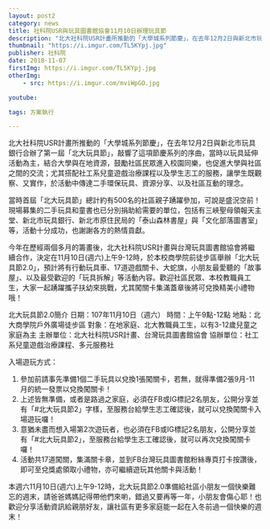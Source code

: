 ```yaml
---
layout: post2
category: news
title: 社科院USR與玩具圖書館協會11月10日辦理玩具節
description: "北大社科院USR計畫所推動的「大學城系列節慶」，在去年12月2日與新北市玩具銀行合辦了第一屆「北大玩具節」，敲響了這項節慶系列的序曲，當時以玩具延伸活動為主"
thumbnail: "https://i.imgur.com/TL5KYpj.jpg"
publisher: 社科院
date: 2018-11-07
firstImg: https://i.imgur.com/TL5KYpj.jpg
otherImg:
    - src: https://i.imgur.com/mviWpGO.jpg

youtube:

tags: 方案執行

---
```


北大社科院USR計畫所推動的「大學城系列節慶」，在去年12月2日與新北市玩具銀行合辦了第一屆「北大玩具節」，敲響了這項節慶系列的序曲，當時以玩具延伸活動為主，結合大學與在地資源，鼓勵社區民眾進入校園同樂，也促進大學與社區之間的交流；尤其搭配社工系兒童遊戲治療課程以及學生志工的服務，讓學生既觀察、又實作，於活動中傳達二手環保玩具、資源分享、以及社區互動的理念。

當時首屆「北大玩具節」總計約有500名的社區親子踴躍參加，可說是盛況空前！現場募集的二手玩具和童書也已分別捐助給需要的單位，包括有三峽聖母領報天主堂、新北市玩具銀行、新北市原住民局的「泰山森林書屋」與「文化部落圖書室」等，活動十分成功，也謝謝各方的熱情貢獻。

今年在歷經兩個多月的籌畫後，北大社科院USR計畫與台灣玩具圖書館協會將繼續合作，決定在11月10日(週六)上午9-12時，於本校商學院前徒步區舉辦「北大玩具節2.0」，預計將有行動玩具車、17道遊戲關卡、大蛇旗，小朋友最愛聽的「故事屋」、以及最受歡迎的「玩具拆解」等活動內容。歡迎社區民眾、本校教職員工生，大家一起踴躍攜子扶幼來挑戰，尤其闖關卡集滿蓋章後將可兌換精美小禮物哦！

北大玩具節2.0簡介
日期：107年11月10日（週六）
時間：上午9點-12點
地點：北大商學院戶外廣場徒步區
對象：在地家庭、北大教職員工生，以有3-12歲兒童之家庭為主
主辦單位：北大社科院USR計畫、台灣玩具圖書館協會
協辦單位：社工系兒童遊戲治療課程、多元服務社

入場遊玩方式：
1.	參加前請事先準備1個二手玩具以兌換1張闖關卡，若無，就得準備2張9月-11月的統一發票以兌換闖關卡！
2.	上述皆無準備，或者是路過之家庭，必須在FB或IG標記2名朋友，公開分享並有「#北大玩具節2」字樣，至服務台給學生志工確認後，就可以兌換闖關卡入場遊玩囉！
3.	意猶未盡而想入場第2次遊玩者，也必須在FB或IG標記2名朋友，公開分享並有「#北大玩具節2」，至服務台給學生志工確認後，就可以再次兌換闖關卡囉！
4.	活動共17道闖關，集滿關卡章，並到FB台灣玩具圖書館粉絲專頁打卡按讚後，即可至兌獎處領取小禮物，亦可繼續遊玩其他關卡與活動！

本週六11月10日(週六)上午9-12時，北大玩具節2.0準備給社區小朋友一個快樂難忘的週末，請爸爸媽媽記得帶他們來喲，錯過又要再等一年，小朋友會傷心耶！也歡迎分享活動資訊給親朋好友，讓社區有更多家庭能一起在入冬前過一個快樂的週末！